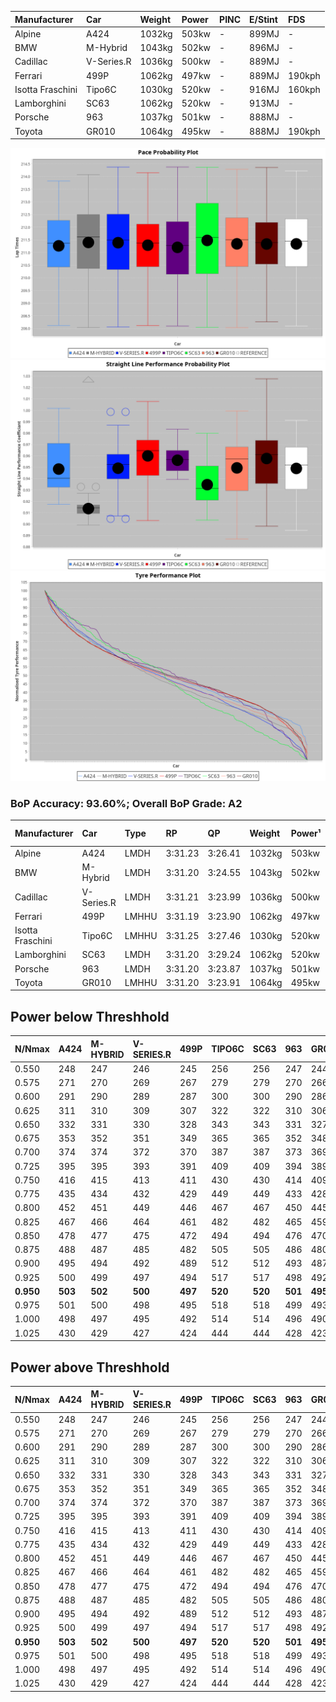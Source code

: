 | Manufacturer     | Car        | Weight | Power | PINC    | E/Stint | FDS     |
|:-|:-|:-|:-|:-|:-|:-|
| Alpine           | A424       | 1032kg | 503kw |    -    | 899MJ   |    -    |
| BMW              | M-Hybrid   | 1043kg | 502kw |    -    | 896MJ   |    -    |
| Cadillac         | V-Series.R | 1036kg | 500kw |    -    | 889MJ   |    -    |
| Ferrari          | 499P       | 1062kg | 497kw |    -    | 889MJ   | 190kph  |
| Isotta Fraschini | Tipo6C     | 1030kg | 520kw |    -    | 916MJ   | 160kph  |
| Lamborghini      | SC63       | 1062kg | 520kw |    -    | 913MJ   |    -    |
| Porsche          | 963        | 1037kg | 501kw |    -    | 888MJ   |    -    |
| Toyota           | GR010      | 1064kg | 495kw |    -    | 888MJ   | 190kph  |

![PACECHART](./IMG/AUTO.png)
![STRAIGHTLINEPERFORMANCECHART](./IMG/AUTO_sp.png)
![TYREPERFORMANCECHART](./IMG/AUTO_tw.png)

### BoP Accuracy: 93.60%; Overall BoP Grade: A2
| Manufacturer     | Car        | Type  | RP      | QP      | Weight | Power¹ | Threshhold | PINC    | Power² | E/Stint | AVG Vmax  | FDS     | RDLC | L/Stint | BOP-Grade | Model Accuracy | Model Points | Match%  |
|:-|:-|:-|:-|:-|:-|:-|:-|:-|:-|:-|:-|:-|:-|:-|:-|:-|:-|:-|
| Alpine           | A424       | LMDH  | 3:31.23 | 3:26.41 | 1032kg | 503kw  | 0.0kph     |    -    | 503kw  |  899MJ  | 330.16kph |    -    | 1.03 | 12      | +C1       | 100.00%        | 642          | 75.09%  |
| BMW              | M-Hybrid   | LMDH  | 3:31.20 | 3:24.55 | 1043kg | 502kw  | 0.0kph     |    -    | 502kw  |  896MJ  | 324.75kph |    -    | 1.02 | 12      | ~A1       | 100.00%        | 1714         | 98.09%  |
| Cadillac         | V-Series.R | LMDH  | 3:31.21 | 3:23.99 | 1036kg | 500kw  | 0.0kph     |    -    | 500kw  |  889MJ  | 329.37kph |    -    | 1.02 | 12      | ~A1       | 98.95%         | 2271         | 100.00% |
| Ferrari          | 499P       | LMHHU | 3:31.19 | 3:23.90 | 1062kg | 497kw  | 0.0kph     |    -    | 497kw  |  889MJ  | 330.48kph | 190kph  | 1.03 | 12      | ~A1       | 99.93%         | 2718         | 98.93%  |
| Isotta Fraschini | Tipo6C     | LMHHU | 3:31.25 | 3:27.46 | 1030kg | 520kw  | 0.0kph     |    -    | 520kw  |  916MJ  | 332.96kph | 160kph  | 1.08 | 12      | +C1       | 92.36%         | 133          | 76.66%  |
| Lamborghini      | SC63       | LMDH  | 3:31.20 | 3:29.24 | 1062kg | 520kw  | 0.0kph     |    -    | 520kw  |  913MJ  | 327.95kph |    -    | 1.03 | 12      | ~A1       | 96.54%         | 418          | 100.00% |
| Porsche          | 963        | LMDH  | 3:31.20 | 3:23.87 | 1037kg | 501kw  | 0.0kph     |    -    | 501kw  |  888MJ  | 329.97kph |    -    | 1.02 | 12      | ~A1       | 99.98%         | 6168         | 100.00% |
| Toyota           | GR010      | LMHHU | 3:31.20 | 3:23.91 | 1064kg | 495kw  | 0.0kph     |    -    | 495kw  |  888MJ  | 329.84kph | 190kph  | 1.02 | 12      | ~A1       | 98.53%         | 3557         | 100.00% |

## Power below Threshhold
| N/Nmax    | A424    | M-HYBRID | V-SERIES.R | 499P    | TIPO6C  | SC63    | 963     | GR010   |
|:-|:-|:-|:-|:-|:-|:-|:-|:-|
|  0.550    |  248    |  247     |  246       |  245    |  256    |  256    |  247    |  244    |
|  0.575    |  271    |  270     |  269       |  267    |  279    |  279    |  270    |  266    |
|  0.600    |  291    |  290     |  289       |  287    |  300    |  300    |  290    |  286    |
|  0.625    |  311    |  310     |  309       |  307    |  322    |  322    |  310    |  306    |
|  0.650    |  332    |  331     |  330       |  328    |  343    |  343    |  331    |  327    |
|  0.675    |  353    |  352     |  351       |  349    |  365    |  365    |  352    |  348    |
|  0.700    |  374    |  374     |  372       |  370    |  387    |  387    |  373    |  369    |
|  0.725    |  395    |  395     |  393       |  391    |  409    |  409    |  394    |  389    |
|  0.750    |  416    |  415     |  413       |  411    |  430    |  430    |  414    |  409    |
|  0.775    |  435    |  434     |  432       |  429    |  449    |  449    |  433    |  428    |
|  0.800    |  452    |  451     |  449       |  446    |  467    |  467    |  450    |  445    |
|  0.825    |  467    |  466     |  464       |  461    |  482    |  482    |  465    |  459    |
|  0.850    |  478    |  477     |  475       |  472    |  494    |  494    |  476    |  470    |
|  0.875    |  488    |  487     |  485       |  482    |  505    |  505    |  486    |  480    |
|  0.900    |  495    |  494     |  492       |  489    |  512    |  512    |  493    |  487    |
|  0.925    |  500    |  499     |  497       |  494    |  517    |  517    |  498    |  492    |
| **0.950** | **503** | **502**  | **500**    | **497** | **520** | **520** | **501** | **495** |
|  0.975    |  501    |  500     |  498       |  495    |  518    |  518    |  499    |  493    |
|  1.000    |  498    |  497     |  495       |  492    |  514    |  514    |  496    |  490    |
|  1.025    |  430    |  429     |  427       |  424    |  444    |  444    |  428    |  423    |

## Power above Threshhold
| N/Nmax    | A424    | M-HYBRID | V-SERIES.R | 499P    | TIPO6C  | SC63    | 963     | GR010   |
|:-|:-|:-|:-|:-|:-|:-|:-|:-|
|  0.550    |  248    |  247     |  246       |  245    |  256    |  256    |  247    |  244    |
|  0.575    |  271    |  270     |  269       |  267    |  279    |  279    |  270    |  266    |
|  0.600    |  291    |  290     |  289       |  287    |  300    |  300    |  290    |  286    |
|  0.625    |  311    |  310     |  309       |  307    |  322    |  322    |  310    |  306    |
|  0.650    |  332    |  331     |  330       |  328    |  343    |  343    |  331    |  327    |
|  0.675    |  353    |  352     |  351       |  349    |  365    |  365    |  352    |  348    |
|  0.700    |  374    |  374     |  372       |  370    |  387    |  387    |  373    |  369    |
|  0.725    |  395    |  395     |  393       |  391    |  409    |  409    |  394    |  389    |
|  0.750    |  416    |  415     |  413       |  411    |  430    |  430    |  414    |  409    |
|  0.775    |  435    |  434     |  432       |  429    |  449    |  449    |  433    |  428    |
|  0.800    |  452    |  451     |  449       |  446    |  467    |  467    |  450    |  445    |
|  0.825    |  467    |  466     |  464       |  461    |  482    |  482    |  465    |  459    |
|  0.850    |  478    |  477     |  475       |  472    |  494    |  494    |  476    |  470    |
|  0.875    |  488    |  487     |  485       |  482    |  505    |  505    |  486    |  480    |
|  0.900    |  495    |  494     |  492       |  489    |  512    |  512    |  493    |  487    |
|  0.925    |  500    |  499     |  497       |  494    |  517    |  517    |  498    |  492    |
| **0.950** | **503** | **502**  | **500**    | **497** | **520** | **520** | **501** | **495** |
|  0.975    |  501    |  500     |  498       |  495    |  518    |  518    |  499    |  493    |
|  1.000    |  498    |  497     |  495       |  492    |  514    |  514    |  496    |  490    |
|  1.025    |  430    |  429     |  427       |  424    |  444    |  444    |  428    |  423    |
